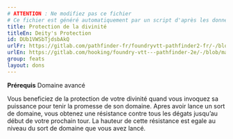 ```yaml
---
# ATTENTION : Ne modifiez pas ce fichier
# Ce fichier est généré automatiquement par un script d'après les données du module Foundry VTT officiel et de sa traduction
title: Protection de la divinité
titleEn: Deity's Protection
id: DUb1VWSbTjdsbAkQ
urlFr: https://gitlab.com/pathfinder-fr/foundryvtt-pathfinder2-fr/-/blob/master/data/feats/DUb1VWSbTjdsbAkQ.htm
urlEn: https://gitlab.com/hooking/foundry-vtt---pathfinder-2e/-/blob/master/packs/data/feats.db/deity-s-protection.json
group: feats
layout: dons
---
```

**Prérequis** Domaine avancé

Vous beneficiez de la protection de votre divinité quand vous invoquez sa puissance pour tenir la promesse de son domaine. Apres avoir lance un sort de domaine, vous obtenez une résistance contre tous les dégats jusqu’au début de votre prochain tour. La hauteur de cette résistance est egale au niveau du sort de domaine que vous avez lancé.



